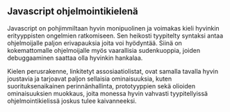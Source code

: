 Javascript ohjelmointikielenä
-------------------------------

Javascript on pohjimmiltaan hyvin monipuolinen ja voimakas kieli hyvinkin erityyppisten ongelmien ratkomiseen. Sen heikosti tyypitelty syntaksi antaa ohjelmoijalle paljon erivapauksia joita voi hyödyntää. Siinä on kokemattomalle ohjelmoijalle myös vaarallisia sudenkuoppia, joiden debuggaaminen saattaa olla hyvinkin hankalaa.

Kielen perusrakenne, linkitetyt assosiaatiolistat, ovat samalla tavalla hyvin joustavia ja tarjoavat paljon sellaisia ominaisuuksia, kuten suorituksenaikainen perinnänhallinta, prototyyppien sekä olioiden ominaisuuksien muokkaus, joita monessa hyvin vahvasti tyypitellyissä ohjelmointikielissä joskus tulee kaivanneeksi.

